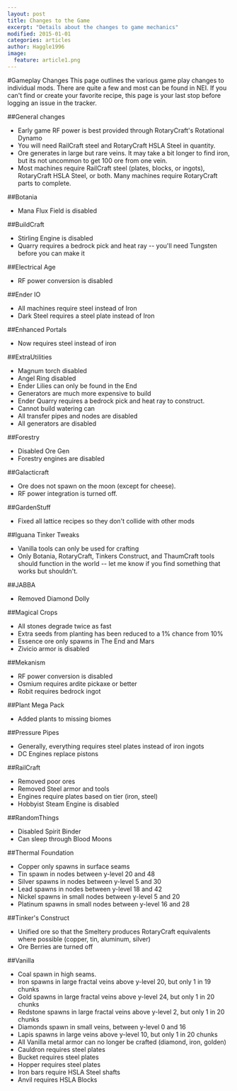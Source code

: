```yaml
---
layout: post
title: Changes to the Game
excerpt: "Details about the changes to game mechanics"
modified: 2015-01-01
categories: articles
author: Haggle1996
image:
  feature: article1.png
---
```


#Gameplay Changes
This page outlines the various game play changes to individual mods. There are quite a few and most can be found in NEI. If you can't find or create your favorite recipe, this page is your last stop before logging an issue in the tracker.

##General changes
- Early game RF power is best provided through RotaryCraft's Rotational Dynamo
- You will need RailCraft steel and RotaryCraft HSLA Steel in quantity.
- Ore generates in large but rare veins. It may take a bit longer to find iron, but its not uncommon to get 100 ore from one vein.
- Most machines require RailCraft steel (plates, blocks, or ingots), RotaryCraft HSLA Steel, or both. Many machines require RotaryCraft parts to complete.

##Botania
- Mana Flux Field is disabled

##BuildCraft
- Stirling Engine is disabled
- Quarry requires a bedrock pick and heat ray -- you'll need Tungsten before you can make it

##Electrical Age
- RF power conversion is disabled

##Ender IO
- All machines require steel instead of Iron
- Dark Steel requires a steel plate instead of Iron

##Enhanced Portals
- Now requires steel instead of iron

##ExtraUtilities
- Magnum torch disabled
- Angel Ring disabled
- Ender Lilies can only be found in the End
- Generators are much more expensive to build
- Ender Quarry requires a bedrock pick and heat ray to construct.
- Cannot build watering can
- All transfer pipes and nodes are disabled
- All generators are disabled

##Forestry
- Disabled Ore Gen
- Forestry engines are disabled

##Galacticraft
- Ore does not spawn on the moon (except for cheese).
- RF power integration is turned off.

##GardenStuff
- Fixed all lattice recipes so they don't collide with other mods

##Iguana Tinker Tweaks
- Vanilla tools can only be used for crafting
- Only Botania, RotaryCraft, Tinkers Construct, and ThaumCraft tools should function in the world -- let me know if you find something that works but shouldn't.

##JABBA
- Removed Diamond Dolly

##Magical Crops
- All stones degrade twice as fast
- Extra seeds from planting has been reduced to a 1% chance from 10%
- Essence ore only spawns in The End and Mars
- Zivicio armor is disabled

##Mekanism
- RF power conversion is disabled
- Osmium requires ardite pickaxe or better
- Robit requires bedrock ingot

##Plant Mega Pack
- Added plants to missing biomes

##Pressure Pipes
- Generally, everything requires steel plates instead of iron ingots
- DC Engines replace pistons

##RailCraft
- Removed poor ores
- Removed Steel armor and tools
- Engines require plates based on tier (iron, steel)
- Hobbyist Steam Engine is disabled

##RandomThings
- Disabled Spirit Binder
- Can sleep through Blood Moons

##Thermal Foundation
- Copper only spawns in surface seams
- Tin spawn in nodes between y-level 20 and 48
- Silver spawns in nodes between y-level 5 and 30
- Lead spawns in nodes between y-level 18 and 42
- Nickel spawns in small nodes between y-level 5 and 20
- Platinum spawns in small nodes between y-level 16 and 28

##Tinker's Construct
- Unified ore so that the Smeltery produces RotaryCraft equivalents where possible (copper, tin, aluminum, silver)
- Ore Berries are turned off

##Vanilla
- Coal spawn in high seams.
- Iron spawns in large fractal veins above y-level 20, but only 1 in 19 chunks
- Gold spawns in large fractal veins above y-level 24, but only 1 in 20 chunks
- Redstone spawns in large fractal veins above y-level 2, but only 1 in 20 chunks
- Diamonds spawn in small veins, between y-level 0 and 16
- Lapis spawns in large veins above y-level 10, but only 1 in 20 chunks
- All Vanilla metal armor can no longer be crafted (diamond, iron, golden)
- Cauldron requires steel plates
- Bucket requires steel plates
- Hopper requires steel plates
- Iron bars require HSLA Steel shafts
- Anvil requires HSLA Blocks